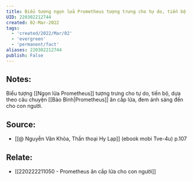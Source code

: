 ```yaml
---
title: Biểu tượng ngọn lửa Prometheus tượng trưng cho tự do, tiến bộ
UID: 220302212744
created: 02-Mar-2022
tags:
  - 'created/2022/Mar/02'
  - 'evergreen'
  - 'permanent/fact'
aliases: 220302212744
publish: False
---
```

## Notes:
Biểu tượng [[Ngọn lửa Prometheus]] tượng trưng cho tự do, tiến bộ, dựa theo câu chuyện [[Bảo Bình|Prometheus]] ăn cắp lửa, đem ánh sáng đến cho con người.

## Source:
- [[@ Nguyễn Văn Khỏa, Thần thoại Hy Lạp]] (ebook mobi Tve-4u) p.107

## Relate:
- [[220222211050 - Prometheus ăn cắp lửa cho con người]]